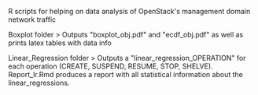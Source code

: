 R scripts for helping on data analysis of OpenStack's management domain network traffic

Boxplot folder > Outputs "boxplot_obj.pdf" and "ecdf_obj.pdf" as well as prints latex tables with data info

Linear_Regression folder > Outputs a "linear_regression_OPERATION" for each operation (CREATE, SUSPEND, RESUME, STOP, SHELVE). Report_lr.Rmd produces a report with all statistical information about the linear_regressions.
